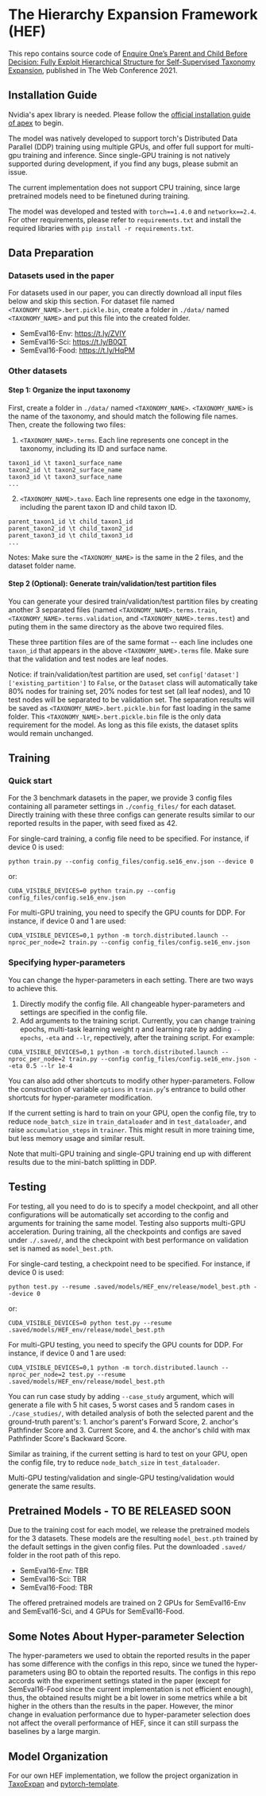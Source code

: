 # The Hierarchy Expansion Framework (HEF)

This repo contains source code of [Enquire One’s Parent and Child Before Decision: Fully Exploit Hierarchical Structure for Self-Supervised Taxonomy Expansion](https://arxiv.org/pdf/2101.11268.pdf), published in The Web Conference 2021.

## Installation Guide

Nvidia's apex library is needed. Please follow the [official installation guide of apex](https://github.com/NVIDIA/apex#quick-start) to begin.

The model was natively developed to support torch's Distributed Data Parallel (DDP) training using multiple GPUs, and offer full support for multi-gpu training and inference. Since single-GPU training is not natively supported during development, if you find any bugs, please submit an issue.

The current implementation does not support CPU training, since large pretrained models need to be finetuned during training.

The model was developed and tested with `torch==1.4.0` and `networkx==2.4`. For other requirements, please refer to `requirements.txt` and install the required libraries with `pip install -r requirements.txt`.

## Data Preparation

### Datasets used in the paper 

For datasets used in our paper, you can directly download all input files below and skip this section. For dataset file named `<TAXONOMY_NAME>.bert.pickle.bin`, create a folder in `./data/` named `<TAXONOMY_NAME>`  and put this file into the created folder.

* SemEval16-Env: https://t.ly/ZVlY
* SemEval16-Sci: https://t.ly/B0QT
* SemEval16-Food: https://t.ly/HqPM

### Other datasets

#### Step 1: Organize the input taxonomy

First, create a folder in `./data/` named `<TAXONOMY_NAME>`.  `<TAXONOMY_NAME>` is the name of the taxonomy, and should match the following file names. Then, create the following two files:

1. `<TAXONOMY_NAME>.terms`. Each line represents one concept in the taxonomy, including its ID and surface name.

```
taxon1_id \t taxon1_surface_name
taxon2_id \t taxon2_surface_name
taxon3_id \t taxon3_surface_name
...
```

2. `<TAXONOMY_NAME>.taxo`. Each line represents one edge in the taxonomy, including the parent taxon ID and child taxon ID.

```
parent_taxon1_id \t child_taxon1_id
parent_taxon2_id \t child_taxon2_id
parent_taxon3_id \t child_taxon3_id
...
```
Notes: Make sure the `<TAXONOMY_NAME>` is the same in the 2 files, and the dataset folder name.

#### Step 2 (Optional): Generate train/validation/test partition files

You can generate your desired train/validation/test partition files by creating another 3 separated files (named `<TAXONOMY_NAME>.terms.train`, `<TAXONOMY_NAME>.terms.validation`, and `<TAXONOMY_NAME>.terms.test`) and puting them in the same directory as the above two required files.

These three partition files are of the same format -- each line includes one `taxon_id` that appears in the above `<TAXONOMY_NAME>.terms` file. Make sure that the validation and test nodes are leaf nodes.

Notice: if train/validation/test partition are used, set `config['dataset']['existing_partition']` to `False`, or the `Dataset` class will automatically take 80% nodes for training set, 20% nodes for test set (all leaf nodes), and 10 test nodes will be separated to be validation set. The separation results will be saved as `<TAXONOMY_NAME>.bert.pickle.bin` for fast loading in the same folder. This `<TAXONOMY_NAME>.bert.pickle.bin` file is the only data requirement for the model. As long as this file exists, the dataset splits would remain unchanged.

## Training

### Quick start

For the 3 benchmark datasets in the paper, we provide 3 config files containing all parameter settings in `./config_files/` for each dataset. Directly training with these three configs can generate results similar to our reported results in the paper, with seed fixed as 42.

For single-card training, a config file need to be specified. For instance, if device 0 is used:

```
python train.py --config config_files/config.se16_env.json --device 0
```

or:

```
CUDA_VISIBLE_DEVICES=0 python train.py --config config_files/config.se16_env.json
```

For multi-GPU training, you need to specify the GPU counts for DDP. For instance, if device 0 and 1 are used:

```
CUDA_VISIBLE_DEVICES=0,1 python -m torch.distributed.launch --nproc_per_node=2 train.py --config config_files/config.se16_env.json
```

### Specifying hyper-parameters

You can change the hyper-parameters in each setting. There are two ways to achieve this.

1. Directly modify the config file. All changeable hyper-parameters and settings are specified in the config file.
2. Add arguments to the training script. Currently, you can change training epochs, multi-task learning weight $\eta$ and learning rate by adding ``--epochs``, ``-eta`` and ``--lr``, repectively, after the training script. For example:

````
CUDA_VISIBLE_DEVICES=0,1 python -m torch.distributed.launch --nproc_per_node=2 train.py --config config_files/config.se16_env.json --eta 0.5 --lr 1e-4
````

You can also add other shortcuts to modify other hyper-parameters. Follow the construction of variable ``options`` in ``train.py``'s  entrance to build other shortcuts for hyper-parameter modification.

If the current setting is hard to train on your GPU, open the config file, try to reduce ``node_batch_size`` in ``train_dataloader`` and in ``test_dataloader``, and raise ``accumulation_steps`` in ``trainer``. This might result in more training time, but less memory usage and similar result.

Note that multi-GPU training and single-GPU training end up with different results due to the mini-batch splitting in DDP.

## Testing

For testing, all you need to do is to specify a model checkpoint, and all other configurations will be automatically set according to the config and arguments for training the same model. Testing also supports multi-GPU acceleration. During training, all the checkpoints and configs are saved under ``./.saved/``, and the checkpoint with best performance on validation set is named as ``model_best.pth``.

For single-card testing, a checkpoint need to be specified. For instance, if device 0 is used:

````
python test.py --resume .saved/models/HEF_env/release/model_best.pth --device 0
````

or:

````
CUDA_VISIBLE_DEVICES=0 python test.py --resume .saved/models/HEF_env/release/model_best.pth
````

For multi-GPU testing, you need to specify the GPU counts for DDP. For instance, if device 0 and 1 are used:

````
CUDA_VISIBLE_DEVICES=0,1 python -m torch.distributed.launch --nproc_per_node=2 test.py --resume .saved/models/HEF_env/release/model_best.pth
````

You can run case study by adding ``--case_study`` argument, which will generate a file with 5 hit cases, 5 worst cases and 5 random cases in ``./case_studies/``, with detailed analysis of both the selected parent and the ground-truth parent's: 1. anchor's parent's Forward Score, 2. anchor's Pathfinder Score and 3. Current Score, and 4. the anchor's child with max Pathfinder Score's Backward Score.

Similar as training, if the current setting is hard to test on your GPU, open the config file, try to reduce ``node_batch_size`` in ``test_dataloader``.

Multi-GPU testing/validation and single-GPU testing/validation would generate the same results.

## Pretrained Models - TO BE RELEASED SOON

Due to the training cost for each model, we release the pretrained models for the 3 datasets. These models are the resulting ``model_best.pth`` trained by the default settings in the given config files. Put the downloaded `.saved/` folder in the root path of this repo. 

* SemEval16-Env: TBR
* SemEval16-Sci: TBR
* SemEval16-Food: TBR

The offered pretrained models are trained on 2 GPUs for SemEval16-Env and SemEval16-Sci, and 4 GPUs for SemEval16-Food.

## Some Notes About Hyper-parameter Selection

The hyper-parameters we used to obtain the reported results in the paper has some difference with the configs in this repo, since we tuned the hyper-parameters using BO to obtain the reported results. The configs in this repo accords with the experiment settings stated in the paper (except for SemEval16-Food since the current implementation is not efficient enough), thus, the obtained results might be a bit lower in some metrics while a bit higher in the others than the results in the paper. However, the minor change in evaluation performance due to hyper-parameter selection does not affect the overall performance of HEF, since it can still surpass the baselines by a large margin.


## Model Organization

For our own HEF implementation, we follow the project organization in [TaxoExpan](https://github.com/mickeystroller/TaxoExpan) and [pytorch-template](https://github.com/victoresque/pytorch-template).


